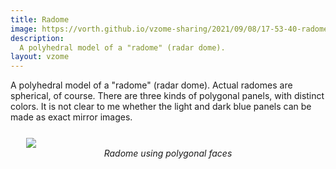 ```yaml
---
title: Radome
image: https://vorth.github.io/vzome-sharing/2021/09/08/17-53-40-radome-3/radome-3.png
description:
  A polyhedral model of a "radome" (radar dome).
layout: vzome
---
```


A polyhedral model of a "radome" (radar dome).
Actual radomes are spherical, of course.
There are three kinds of polygonal panels, with distinct colors.
It is not clear to me whether the light and dark blue panels can be made
as exact mirror images.

<figure style="margin: 5%">
  <vzome-viewer style="width: 100%; height: 60vh;"
       src="https://vorth.github.io/vzome-sharing/2021/09/08/17-53-40-radome-3/radome-3.vZome" >
  <img src="https://vorth.github.io/vzome-sharing/2021/09/08/17-53-40-radome-3/radome-3.png" />
  </vzome-viewer>
  <figcaption style="text-align: center; font-style: italic;">Radome using polygonal faces</figcaption>
</figure>
    
